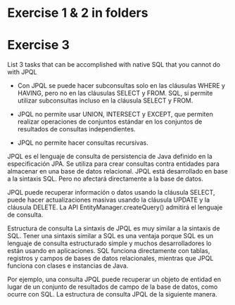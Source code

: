 # Exercise 1 & 2 in folders 

# Exercise 3

List 3 tasks that can be accomplished with native SQL that you cannot do with JPQL

- Con JPQL se puede hacer subconsultas solo en las cláusulas WHERE y HAVING, pero no en las cláusulas SELECT y FROM. 
SQL, si permite utilizar subconsultas incluso en la cláusula SELECT y FROM.

- JPQL no permite usar UNION, INTERSECT y EXCEPT, que permiten realizar operaciones de conjuntos estándar en los conjuntos 
de resultados de consultas independientes.

- JPQL no permite hacer consultas recursivas.


JPQL es el lenguaje de consulta de persistencia de Java definido en la especificación JPA. Se utiliza para crear consultas
contra entidades para almacenar en una base de datos relacional. 
JPQL está desarrollado en base a la sintaxis SQL. Pero no afectará directamente a la base de datos.

JPQL puede recuperar información o datos usando la cláusula SELECT, puede hacer actualizaciones masivas usando 
la cláusula UPDATE y la cláusula DELETE. La API EntityManager.createQuery() admitirá el lenguaje de consulta.

Estructura de consulta
La sintaxis de JPQL es muy similar a la sintaxis de SQL. Tener una sintaxis similar a SQL es una ventaja porque 
SQL es un lenguaje de consulta estructurado simple y muchos desarrolladores lo están usando en aplicaciones. 
SQL funciona directamente con tablas, registros y campos de bases de datos relacionales, 
mientras que JPQL funciona con clases e instancias de Java.

Por ejemplo, una consulta JPQL puede recuperar un objeto de entidad en lugar de un conjunto de resultados de campo de la base de datos, como ocurre con SQL. La estructura de consulta JPQL de la siguiente manera.